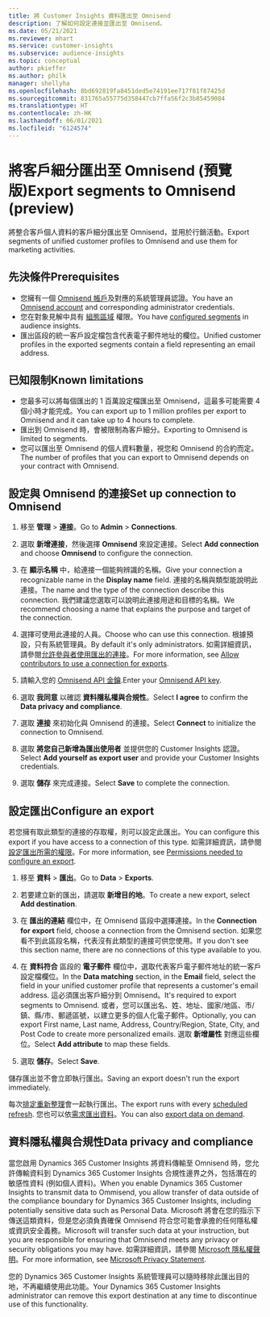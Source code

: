 ```yaml
---
title: 將 Customer Insights 資料匯出至 Omnisend
description: 了解如何設定連接並匯出至 Omnisend。
ms.date: 05/21/2021
ms.reviewer: mhart
ms.service: customer-insights
ms.subservice: audience-insights
ms.topic: conceptual
author: pkieffer
ms.author: philk
manager: shellyha
ms.openlocfilehash: 8bd692819fa8451ded5e74191ee717f81f87425d
ms.sourcegitcommit: 831765a55775d358447cb7ffa56f2c3b85459084
ms.translationtype: HT
ms.contentlocale: zh-HK
ms.lasthandoff: 06/01/2021
ms.locfileid: "6124574"
---
```

# <a name="export-segments-to-omnisend-preview"></a><span data-ttu-id="7f240-103">將客戶細分匯出至 Omnisend (預覽版)</span><span class="sxs-lookup"><span data-stu-id="7f240-103">Export segments to Omnisend (preview)</span></span>

<span data-ttu-id="7f240-104">將整合客戶個人資料的客戶細分匯出至 Omnisend，並用於行銷活動。</span><span class="sxs-lookup"><span data-stu-id="7f240-104">Export segments of unified customer profiles to Omnisend and use them for marketing activities.</span></span>

## <a name="prerequisites"></a><span data-ttu-id="7f240-105">先決條件</span><span class="sxs-lookup"><span data-stu-id="7f240-105">Prerequisites</span></span>

-   <span data-ttu-id="7f240-106">您擁有一個 [Omnisend 帳戶](https://www.omnisend.com/)及對應的系統管理員認證。</span><span class="sxs-lookup"><span data-stu-id="7f240-106">You have an [Omnisend account](https://www.omnisend.com/) and corresponding administrator credentials.</span></span>
-   <span data-ttu-id="7f240-107">您在對象見解中具有 [組態區域](segments.md) 權限。</span><span class="sxs-lookup"><span data-stu-id="7f240-107">You have [configured segments](segments.md) in audience insights.</span></span>
-   <span data-ttu-id="7f240-108">匯出區段的統一客戶設定檔包含代表電子郵件地址的欄位。</span><span class="sxs-lookup"><span data-stu-id="7f240-108">Unified customer profiles in the exported segments contain a field representing an email address.</span></span>

## <a name="known-limitations"></a><span data-ttu-id="7f240-109">已知限制</span><span class="sxs-lookup"><span data-stu-id="7f240-109">Known limitations</span></span>

- <span data-ttu-id="7f240-110">您最多可以將每個匯出的 1 百萬設定檔匯出至 Omnisend，這最多可能需要 4 個小時才能完成。</span><span class="sxs-lookup"><span data-stu-id="7f240-110">You can export up to 1 million profiles per export to Omnisend and it can take up to 4 hours to complete.</span></span>
- <span data-ttu-id="7f240-111">匯出到 Omnisend 時，會被限制為客戶細分。</span><span class="sxs-lookup"><span data-stu-id="7f240-111">Exporting to Omnisend is limited to segments.</span></span>
- <span data-ttu-id="7f240-112">您可以匯出至 Omnisend 的個人資料數量，視您和 Omnisend 的合約而定。</span><span class="sxs-lookup"><span data-stu-id="7f240-112">The number of profiles that you can export to Omnisend depends on your contract with Omnisend.</span></span>

## <a name="set-up-connection-to-omnisend"></a><span data-ttu-id="7f240-113">設定與 Omnisend 的連接</span><span class="sxs-lookup"><span data-stu-id="7f240-113">Set up connection to Omnisend</span></span>

1. <span data-ttu-id="7f240-114">移至 **管理** > **連接**。</span><span class="sxs-lookup"><span data-stu-id="7f240-114">Go to **Admin** > **Connections**.</span></span>

1. <span data-ttu-id="7f240-115">選取 **新增連接**，然後選擇 **Omnisend** 來設定連接。</span><span class="sxs-lookup"><span data-stu-id="7f240-115">Select **Add connection** and choose **Omnisend** to configure the connection.</span></span>

1. <span data-ttu-id="7f240-116">在 **顯示名稱** 中，給連接一個能夠辨識的名稱。</span><span class="sxs-lookup"><span data-stu-id="7f240-116">Give your connection a recognizable name in the **Display name** field.</span></span> <span data-ttu-id="7f240-117">連接的名稱與類型能說明此連接。</span><span class="sxs-lookup"><span data-stu-id="7f240-117">The name and the type of the connection describe this connection.</span></span> <span data-ttu-id="7f240-118">我們建議您選取可以說明此連接用途和目標的名稱。</span><span class="sxs-lookup"><span data-stu-id="7f240-118">We recommend choosing a name that explains the purpose and target of the connection.</span></span>

1. <span data-ttu-id="7f240-119">選擇可使用此連接的人員。</span><span class="sxs-lookup"><span data-stu-id="7f240-119">Choose who can use this connection.</span></span> <span data-ttu-id="7f240-120">根據預設，只有系統管理員。</span><span class="sxs-lookup"><span data-stu-id="7f240-120">By default it's only administrators.</span></span> <span data-ttu-id="7f240-121">如需詳細資訊，請參閱[允許參與者使用匯出的連接](connections.md#allow-contributors-to-use-a-connection-for-exports)。</span><span class="sxs-lookup"><span data-stu-id="7f240-121">For more information, see [Allow contributors to use a connection for exports](connections.md#allow-contributors-to-use-a-connection-for-exports).</span></span>

1. <span data-ttu-id="7f240-122">請輸入您的 [Omnisend API 金鑰](https://support.omnisend.com/en/articles/1061890-generating-api-key).</span><span class="sxs-lookup"><span data-stu-id="7f240-122">Enter your [Omnisend API key](https://support.omnisend.com/en/articles/1061890-generating-api-key).</span></span>

1. <span data-ttu-id="7f240-123">選取 **我同意** 以確認 **資料隱私權與合規性**。</span><span class="sxs-lookup"><span data-stu-id="7f240-123">Select **I agree** to confirm the **Data privacy and compliance**.</span></span>

1. <span data-ttu-id="7f240-124">選取 **連接** 來初始化與 Omnisend 的連接。</span><span class="sxs-lookup"><span data-stu-id="7f240-124">Select **Connect** to initialize the connection to Omnisend.</span></span>

1. <span data-ttu-id="7f240-125">選取 **將您自己新增為匯出使用者** 並提供您的 Customer Insights 認證。</span><span class="sxs-lookup"><span data-stu-id="7f240-125">Select **Add yourself as export user** and provide your Customer Insights credentials.</span></span>

1. <span data-ttu-id="7f240-126">選取 **儲存** 來完成連接。</span><span class="sxs-lookup"><span data-stu-id="7f240-126">Select **Save** to complete the connection.</span></span>

## <a name="configure-an-export"></a><span data-ttu-id="7f240-127">設定匯出</span><span class="sxs-lookup"><span data-stu-id="7f240-127">Configure an export</span></span>

<span data-ttu-id="7f240-128">若您擁有取此類型的連接的存取權，則可以設定此匯出。</span><span class="sxs-lookup"><span data-stu-id="7f240-128">You can configure this export if you have access to a connection of this type.</span></span> <span data-ttu-id="7f240-129">如需詳細資訊，請參閱[設定匯出所需的權限](export-destinations.md#set-up-a-new-export)。</span><span class="sxs-lookup"><span data-stu-id="7f240-129">For more information, see [Permissions needed to configure an export](export-destinations.md#set-up-a-new-export).</span></span>

1. <span data-ttu-id="7f240-130">移至 **資料** > **匯出**。</span><span class="sxs-lookup"><span data-stu-id="7f240-130">Go to **Data** > **Exports**.</span></span>

1. <span data-ttu-id="7f240-131">若要建立新的匯出，請選取 **新增目的地**。</span><span class="sxs-lookup"><span data-stu-id="7f240-131">To create a new export, select **Add destination**.</span></span>

1. <span data-ttu-id="7f240-132">在 **匯出的連結** 欄位中，在 Omnisend 區段中選擇連接。</span><span class="sxs-lookup"><span data-stu-id="7f240-132">In the **Connection for export** field, choose a connection from the Omnisend section.</span></span> <span data-ttu-id="7f240-133">如果您看不到此區段名稱，代表沒有此類型的連接可供您使用。</span><span class="sxs-lookup"><span data-stu-id="7f240-133">If you don't see this section name, there are no connections of this type available to you.</span></span>

1. <span data-ttu-id="7f240-134">在 **資料符合** 區段的 **電子郵件** 欄位中，選取代表客戶電子郵件地址的統一客戶設定檔欄位。</span><span class="sxs-lookup"><span data-stu-id="7f240-134">In the **Data matching** section, in the **Email** field, select the field in your unified customer profile that represents a customer's email address.</span></span> <span data-ttu-id="7f240-135">這必須匯出客戶細分到 Omnisend。</span><span class="sxs-lookup"><span data-stu-id="7f240-135">It's required to export segments to Omnisend.</span></span> <span data-ttu-id="7f240-136">或者，您可以匯出名、姓、地址、國家/地區、市/鎮、縣/市、郵遞區號，以建立更多的個人化電子郵件。</span><span class="sxs-lookup"><span data-stu-id="7f240-136">Optionally, you can export First name, Last name, Address, Country/Region, State, City, and Post Code to create more personalized emails.</span></span> <span data-ttu-id="7f240-137">選取 **新增屬性** 對應這些欄位。</span><span class="sxs-lookup"><span data-stu-id="7f240-137">Select **Add attribute** to map these fields.</span></span>

1. <span data-ttu-id="7f240-138">選取 **儲存**。</span><span class="sxs-lookup"><span data-stu-id="7f240-138">Select **Save**.</span></span>

<span data-ttu-id="7f240-139">儲存匯出並不會立即執行匯出。</span><span class="sxs-lookup"><span data-stu-id="7f240-139">Saving an export doesn't run the export immediately.</span></span>

<span data-ttu-id="7f240-140">每次[排定重新整理](system.md#schedule-tab)會一起執行匯出。</span><span class="sxs-lookup"><span data-stu-id="7f240-140">The export runs with every [scheduled refresh](system.md#schedule-tab).</span></span> <span data-ttu-id="7f240-141">您也可以依[需求匯出資料](export-destinations.md#run-exports-on-demand)。</span><span class="sxs-lookup"><span data-stu-id="7f240-141">You can also [export data on demand](export-destinations.md#run-exports-on-demand).</span></span> 


## <a name="data-privacy-and-compliance"></a><span data-ttu-id="7f240-142">資料隱私權與合規性</span><span class="sxs-lookup"><span data-stu-id="7f240-142">Data privacy and compliance</span></span>

<span data-ttu-id="7f240-143">當您啟用 Dynamics 365 Customer Insights 將資料傳輸至 Omnisend 時，您允許傳輸資料到 Dynamics 365 Customer Insights 合規性邊界之外，包括潛在的敏感性資料 (例如個人資料)。</span><span class="sxs-lookup"><span data-stu-id="7f240-143">When you enable Dynamics 365 Customer Insights to transmit data to Ommisend, you allow transfer of data outside of the compliance boundary for Dynamics 365 Customer Insights, including potentially sensitive data such as Personal Data.</span></span> <span data-ttu-id="7f240-144">Microsoft 將會在您的指示下傳送這類資料，但是您必須負責確保 Omnisend 符合您可能會承擔的任何隱私權或資訊安全義務。</span><span class="sxs-lookup"><span data-stu-id="7f240-144">Microsoft will transfer such data at your instruction, but you are responsible for ensuring that Omnisend meets any privacy or security obligations you may have.</span></span> <span data-ttu-id="7f240-145">如需詳細資訊，請參閱 [Microsoft 隱私權聲明](https://go.microsoft.com/fwlink/?linkid=396732)。</span><span class="sxs-lookup"><span data-stu-id="7f240-145">For more information, see [Microsoft Privacy Statement](https://go.microsoft.com/fwlink/?linkid=396732).</span></span>

<span data-ttu-id="7f240-146">您的 Dynamics 365 Customer Insights 系統管理員可以隨時移除此匯出目的地，不再繼續使用此功能。</span><span class="sxs-lookup"><span data-stu-id="7f240-146">Your Dynamics 365 Customer Insights administrator can remove this export destination at any time to discontinue use of this functionality.</span></span>
